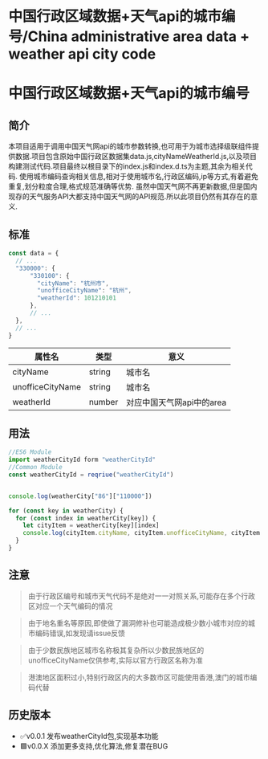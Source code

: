 # 中国行政区域数据+天气api的城市编号/China administrative area data + weather api city code

# 中国行政区域数据+天气api的城市编号

## 简介

本项目适用于调用中国天气网api的城市参数转换,也可用于为城市选择级联组件提供数据.项目包含原始中国行政区数据集data.js,cityNameWeatherId.js,以及项目构建测试代码.项目最终以根目录下的index.js和index.d.ts为主题,其余为相关代码.
使用城市编码查询相关信息,相对于使用城市名,行政区编码,ip等方式,有着避免重复,划分粒度合理,格式规范准确等优势.
虽然中国天气网不再更新数据,但是国内现存的天气服务API大都支持中国天气网的API规范.所以此项目仍然有其存在的意义.


## 标准
```js
const data = {
  // ...
  "330000": {
      "330100": {
        "cityName": "杭州市",
        "unofficeCityName": "杭州",
        "weatherId": 101210101
      },
      // ...
  },
  // ...
}
```
|属性名|类型|意义|
|---|---|---|
|cityName|string|城市名|
|unofficeCityName|string|城市名|
|weatherId|number|对应中国天气网api中的area|

## 用法

```js
//ES6 Module
import weatherCityId form "weatherCityId"
//Common Module
const weatherCityId = reqriue("weatherCityId")


console.log(weatherCity["86"]["110000"])

for (const key in weatherCity) {
  for (const index in weatherCity[key]) {
    let cityItem = weatherCity[key][index]
    console.log(cityItem.cityName, cityItem.unofficeCityName, cityItem.weatherId)
  }
}

```
## 注意

>由于行政区编号和城市天气代码不是绝对一一对照关系,可能存在多个行政区对应一个天气编码的情况

>由于地名重名等原因,即使做了漏洞修补也可能造成极少数小城市对应的城市编码错误,如发现请issue反馈

>由于少数民族地区城市名称极其复杂所以少数民族地区的unofficeCityName仅供参考,实际以官方行政区名称为准

>港澳地区面积过小,特别行政区内的大多数市区可能使用香港,澳门的城市编码代替




## 历史版本

-  ✅v0.0.1 发布weatherCityId包,实现基本功能
-  🟩v0.0.X 添加更多支持,优化算法,修复潜在BUG
